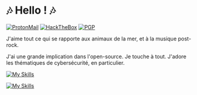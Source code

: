 # 🎶 Hello ! 🎶

[![ProtonMail](https://img.shields.io/badge/ProtonMail-8B89CC?style=for-the-badge&logo=protonmail&logoColor=white)](mailto:mail@chelsea486mhz.fr)
[![HackTheBox](https://img.shields.io/badge/HackTheBox-111927?style=for-the-badge&logo=Hack%20The%20Box&logoColor=9FEF00)](https://app.hackthebox.com/profile/1802320)
[![PGP](https://img.shields.io/badge/GnuPG_Public_Key-333?style=for-the-badge&logo=GNU%20Privacy%20Guard&logoColor=0093DD)](https://chelsea486mhz.fr/pubkeys/chelsea486mhz-pgp.pub)

J'aime tout ce qui se rapporte aux animaux de la mer, et à la musique post-rock.

J'ai une grande implication dans l'open-source. Je touche à tout. J'adore les thématiques de cybersécurité, en particulier.

[![My Skills](https://skillicons.dev/icons?i=py,flask,docker,kubernetes,openstack,aws,nodejs&theme=dark)](https://skillicons.dev)

[![My Skills](https://skillicons.dev/icons?i=bash,gitlab,prometheus,grafana,mysql,redis,nginx&theme=dark)](https://skillicons.dev)
